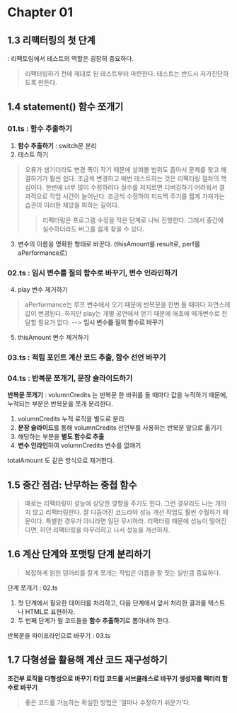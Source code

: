 # Chapter 01

## 1.3 리팩터링의 첫 단계
: 리팩토링에서 테스트의 역할은 굉장히 중요하다.

> 리팩터링하기 전에 제대로 된 테스트부터 마련한다. 테스트는 반드시 자가진단하도록 만든다.

## 1.4 statement() 함수 쪼개기
### 01.ts : 함수 추출하기
1. **함수 추출하기** : switch문 분리
2. 테스트 하기
> 오류가 생기더라도 변경 폭이 작기 때문에 살펴볼 범위도 좁아서 문제를 찾고 해결하기가 훨씬 쉽다.
> 조금씩 변경하고 매번 테스트하는 것은 리팩터링 절차의 핵심이다.
> 한번에 너무 많이 수정하려다 실수를 저지르면 디버깅하기 어려워서 결과적으로 작업 시간이 늘어난다.
> 조금씩 수정하여 피드백 주기를 짧게 가져가는 습관이 이러한 재앙을 피하는 길이다.
>> 리팩터링은 프로그램 수정을 작은 단계로 나눠 진행한다. 그래서 중간에 실수하더라도 버그를 쉽게 찾을 수 있다.

3. 변수의 이름을 명확한 형태로 바꾼다. (thisAmount를 result로, perf를 aPerformance로)

### 02.ts : 임시 변수를 질의 함수로 바꾸기, 변수 인라인하기
4. play 변수 제거하기
> aPerformance는 루프 변수에서 오기 때문에 반복문을 한번 돌 때마다 자연스레 값이 변경된다.
> 하지만 play는 개별 공연에서 얻기 때문에 애초에 매개변수로 전달할 필요가 없다.
--> **임시 변수를 질의 함수로 바꾸기**
5. thisAmount 변수 제거하기


### 03.ts : 적립 포인트 계산 코드 추출, 함수 선언 바꾸기
### 04.ts : 반복문 쪼개기, 문장 슬라이드하기
**반복문 쪼개기** : volumnCredits 는 반복문 한 바퀴를 돌 때마다 값을 누적하기 때문에, 누적되는 부분은 반복문을 쪼개 분리한다.
1. volumnCredits 누적 로직을 별도로 분리
2. **문장 슬라이드**를 통해 volumnCredits 선언부를 사용하는 반복문 앞으로 옮기기
3. 해당하는 부분을 **별도 함수로 추출**
4. **변수 인라인**하여 volumnCredits 변수를 없애기

totalAmount 도 같은 방식으로 재거한다.


## 1.5 중간 점검: 난무하는 중첩 함수
> 때로는 리팩터링이 성능에 상당한 영향을 주기도 한다. 그런 경우라도 나는 개의치 않고 리팩터링한다. 잘 다듬어진 코드라야 성능 개선 작업도 훨씬 수월하기 때문이다.
> 특별한 경우가 아니라면 일단 무시하라.
> 리팩터링 때문에 성능이 떨어진다면, 하던 리팩터링을 마무리하고 나서 성능을 개선하자.


## 1.6 계산 단계와 포맷팅 단계 분리하기
> 복잡하게 얽힌 덩어리를 잘게 쪼개는 작업은 이름을 잘 짓는 일만큼 중요하다.

단계 쪼개기 : 02.ts
1. 첫 단계에서 필요한 데이터를 처리하고, 다음 단계에서 앞서 처리한 결과를 텍스트나 HTML로 표현하자.
2. 두 번째 단계가 될 코드들을 **함수 추출하기**로 뽑아내야 한다.

반복문을 파이프라인으로 바꾸기 : 03.ts


## 1.7 다형성을 활용해 계산 코드 재구성하기
**조건부 로직을 다형성으로 바꾸기**
**타입 코드를 서브클래스로 바꾸기**
**생성자를 팩터리 함수로 바꾸기**


> 좋은 코드를 가늠하는 확실한 방법은 '얼마나 수정하기 쉬운가'다.